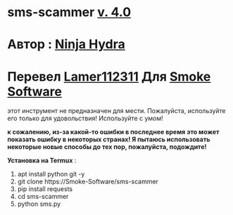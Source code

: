 # sms-scammer [v. 4.0](https://github.com/Sanif007/sms-scammer)
# Автор : [Ninja Hydra ](https://github.com/Sanif007)
# Перевел [Lamer112311](t.me/lamer112311) Для [Smoke Software](t.me/smoke_software)

этот инструмент не предназначен для мести. Пожалуйста, используйте его только для удовольствия! Используйте с умом!

**к сожалению, из-за какой-то ошибки в последнее время это может показать ошибку в некоторых странах! Я пытаюсь использовать некоторые новые способы до тех пор, пожалуйста, подождите!**

**Установка на Termux** :
1. apt install python git -y
2. git clone https://Smoke-Software/sms-scammer
3. pip install requests
4. cd sms-scammer
5. python sms.py


